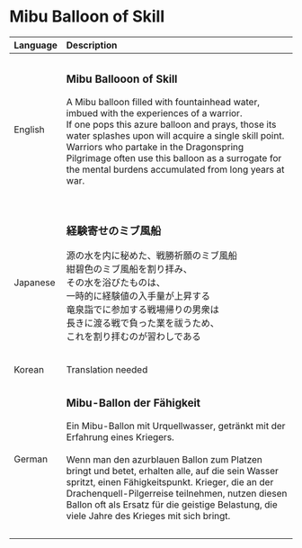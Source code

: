 # Mibu Balloon of Skill

| Language | Description |
| :------- | :---------- |
|||
| English | <h3>**Mibu Ballooon of Skill**</h3>A Mibu balloon filled with fountainhead water, imbued with the experiences of a warrior.<br>If one pops this azure balloon and prays, those its water splashes upon will acquire a single skill point.<br>Warriors who partake in the Dragonspring Pilgrimage often use this balloon as a surrogate for the mental burdens accumulated from long years at war.<h3> |
|||
| Japanese | <h3>**経験寄せのミブ風船**</h3>源の水を内に秘めた、戦勝祈願のミブ風船<br>紺碧色のミブ風船を割り拝み、<br>その水を浴びたものは、<br>一時的に経験値の入手量が上昇する<br>竜泉詣でに参加する戦場帰りの男衆は<br>長きに渡る戦で負った業を祓うため、<br>これを割り拝むのが習わしである<h3> |
|||
| Korean | Translation needed |
|||
| German | <h3>**Mibu-Ballon der Fähigkeit**</h3>Ein Mibu-Ballon mit Urquellwasser, getränkt mit der Erfahrung eines Kriegers.<br><br>Wenn man den azurblauen Ballon zum Platzen bringt und betet, erhalten alle, auf die sein Wasser spritzt, einen Fähigkeitspunkt. Krieger, die an der Drachenquell-Pilgerreise teilnehmen, nutzen diesen Ballon oft als Ersatz für die geistige Belastung, die viele Jahre des Krieges mit sich bringt.<h3> |